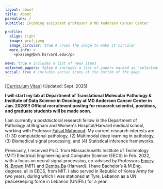 ```yaml
---
layout: about
title: About
permalink: /
subtitle: Incoming assistant professor @ MD Anderson Cancer Center

profile:
  align: right
  image: prof.jpeg
  image_circular: true # crops the image to make it circular
  more_info: >
    <p>asong@bwh.harvard.edu</p>

news: true # includes a list of news items
selected_papers: false # includes a list of papers marked as "selected={true}"
social: true # includes social icons at the bottom of the page
---
```


[[Curriculum Vitae](/assets/pdf/Andrew_Resume_latest.pdf)] (Updated: Sept. 2025)

**I will start my lab at Department of Translational Molecular Pathology & Institute of Data Science in Oncology at MD Anderson Cancer Center in Jan. 2026!!! Official recruitment posting for research scientist, postdocs, and graduate students will be made soon.**

I am currently a postdoctoral research fellow in the Department of Pathology at Brigham and Women's Hospital/Harvard medical school, working with Professor [Faisal Mahmood](https://faisal.ai/). My current research interests are (1) 3D computational pathology, (2) Multimodal deep learning in pathology, (3) Biomedical signal processing, and (4) Statistical inference frameworks.

Previously, I received Ph.D. from Massachusetts Institute of Technology (MIT) Electrical Engineering and Computer Science (EECS) in Feb. 2022, with a focus on neural signal processing, co-advised by Professors [Emery N. Brown](https://picower.mit.edu/emery-n-brown) (MIT) and [Demba Ba](https://crisp.seas.harvard.edu/index.html) (Harvard). I have Bachelor’s & M.Eng. degrees, all in EECS, from MIT. I also served in Republic of Korea Army for two years, during which I was stationed at Tyre, Lebanon as a UN peacekeeping force in Lebanon (UNIFIL) for a year.
